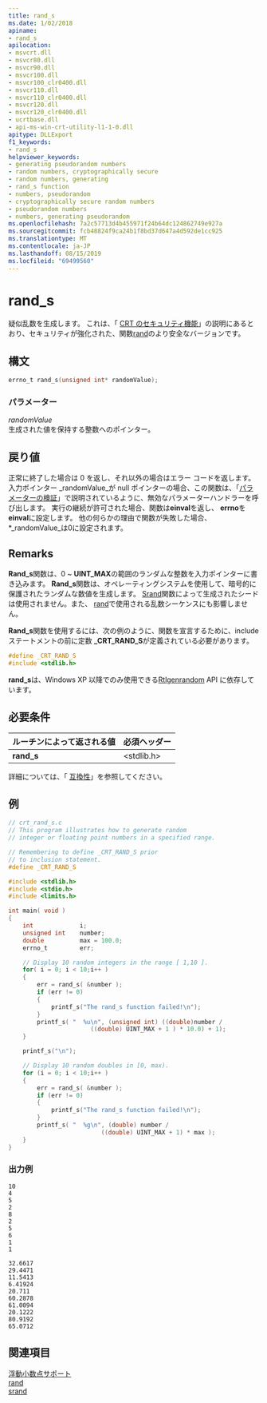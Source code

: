 ```yaml
---
title: rand_s
ms.date: 1/02/2018
apiname:
- rand_s
apilocation:
- msvcrt.dll
- msvcr80.dll
- msvcr90.dll
- msvcr100.dll
- msvcr100_clr0400.dll
- msvcr110.dll
- msvcr110_clr0400.dll
- msvcr120.dll
- msvcr120_clr0400.dll
- ucrtbase.dll
- api-ms-win-crt-utility-l1-1-0.dll
apitype: DLLExport
f1_keywords:
- rand_s
helpviewer_keywords:
- generating pseudorandom numbers
- random numbers, cryptographically secure
- random numbers, generating
- rand_s function
- numbers, pseudorandom
- cryptographically secure random numbers
- pseudorandom numbers
- numbers, generating pseudorandom
ms.openlocfilehash: 7a2c57713d4b455971f24b64dc124862749e927a
ms.sourcegitcommit: fcb48824f9ca24b1f8bd37d647a4d592de1cc925
ms.translationtype: MT
ms.contentlocale: ja-JP
ms.lasthandoff: 08/15/2019
ms.locfileid: "69499560"
---
```

# <a name="rand_s"></a>rand_s

疑似乱数を生成します。 これは、「 [CRT のセキュリティ機能](../../c-runtime-library/security-features-in-the-crt.md)」の説明にあるとおり、セキュリティが強化された、関数[rand](rand.md)のより安全なバージョンです。

## <a name="syntax"></a>構文

```C
errno_t rand_s(unsigned int* randomValue);
```

### <a name="parameters"></a>パラメーター

*randomValue*<br/>
生成された値を保持する整数へのポインター。

## <a name="return-value"></a>戻り値

正常に終了した場合は 0 を返し、それ以外の場合はエラー コードを返します。 入力ポインター _randomValue_が null ポインターの場合、この関数は、「[パラメーターの検証](../../c-runtime-library/parameter-validation.md)」で説明されているように、無効なパラメーターハンドラーを呼び出します。 実行の継続が許可された場合、関数は**einval**を返し、 **errno**を**einval**に設定します。 他の何らかの理由で関数が失敗した場合、*_randomValue_は0に設定されます。

## <a name="remarks"></a>Remarks

**Rand_s**関数は、0 ~ **UINT_MAX**の範囲のランダムな整数を入力ポインターに書き込みます。 **Rand_s**関数は、オペレーティングシステムを使用して、暗号的に保護されたランダムな数値を生成します。 [Srand](srand.md)関数によって生成されたシードは使用されません。また、 [rand](rand.md)で使用される乱数シーケンスにも影響しません。

**Rand_s**関数を使用するには、次の例のように、関数を宣言するために、include ステートメントの前に定数 **_CRT_RAND_S**が定義されている必要があります。

```C
#define _CRT_RAND_S
#include <stdlib.h>
```

**rand_s**は、Windows XP 以降でのみ使用できる[Rtlgenrandom](/windows/win32/api/ntsecapi/nf-ntsecapi-rtlgenrandom) API に依存しています。

## <a name="requirements"></a>必要条件

|ルーチンによって返される値|必須ヘッダー|
|-------------|---------------------|
|**rand_s**|\<stdlib.h>|

詳細については、「 [互換性](../../c-runtime-library/compatibility.md)」を参照してください。

## <a name="example"></a>例

```C
// crt_rand_s.c
// This program illustrates how to generate random
// integer or floating point numbers in a specified range.

// Remembering to define _CRT_RAND_S prior
// to inclusion statement.
#define _CRT_RAND_S

#include <stdlib.h>
#include <stdio.h>
#include <limits.h>

int main( void )
{
    int             i;
    unsigned int    number;
    double          max = 100.0;
    errno_t         err;

    // Display 10 random integers in the range [ 1,10 ].
    for( i = 0; i < 10;i++ )
    {
        err = rand_s( &number );
        if (err != 0)
        {
            printf_s("The rand_s function failed!\n");
        }
        printf_s( "  %u\n", (unsigned int) ((double)number /
                       ((double) UINT_MAX + 1 ) * 10.0) + 1);
    }

    printf_s("\n");

    // Display 10 random doubles in [0, max).
    for (i = 0; i < 10;i++ )
    {
        err = rand_s( &number );
        if (err != 0)
        {
            printf_s("The rand_s function failed!\n");
        }
        printf_s( "  %g\n", (double) number /
                          ((double) UINT_MAX + 1) * max );
    }
}
```

### <a name="sample-output"></a>出力例

```Output
10
4
5
2
8
2
5
6
1
1

32.6617
29.4471
11.5413
6.41924
20.711
60.2878
61.0094
20.1222
80.9192
65.0712
```

## <a name="see-also"></a>関連項目

[浮動小数点サポート](../../c-runtime-library/floating-point-support.md)<br/>
[rand](rand.md)<br/>
[srand](srand.md)<br/>
